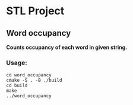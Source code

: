 # STL Project

## Word occupancy

**Counts occupancy of each word in given string.**

### Usage:

```
cd word_occupancy
cmake -S . -B ./build
cd build
make
../word_occupancy
```
